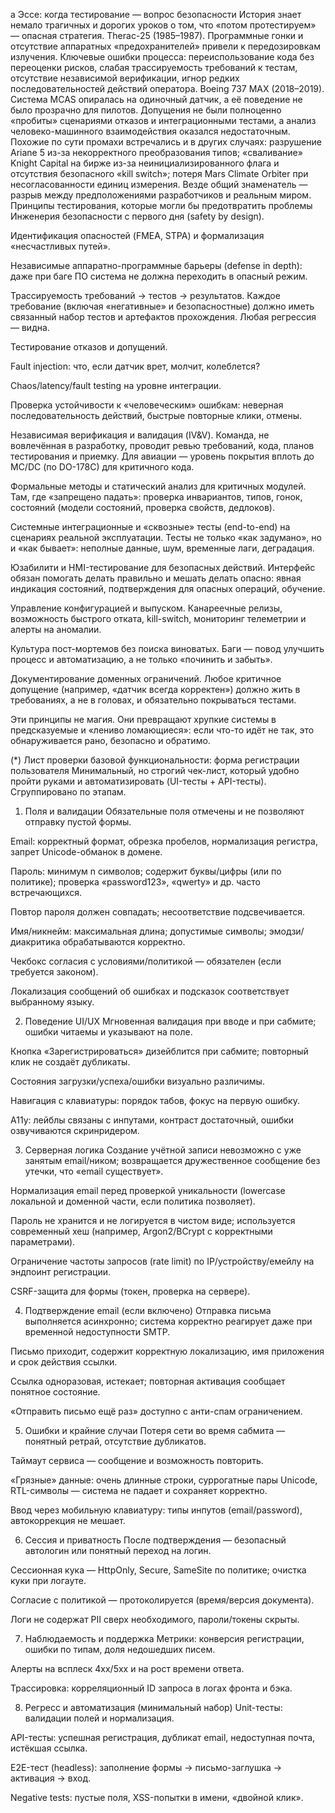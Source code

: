 a
Эссе: когда тестирование — вопрос безопасности
История знает немало трагичных и дорогих уроков о том, что «потом протестируем» — опасная стратегия.
Therac-25 (1985–1987). Программные гонки и отсутствие аппаратных «предохранителей» привели к передозировкам излучения. Ключевые ошибки процесса: переиспользование кода без переоценки рисков, слабая трассируемость требований к тестам, отсутствие независимой верификации, игнор редких последовательностей действий оператора.
Boeing 737 MAX (2018–2019). Система MCAS опиралась на одиночный датчик, а её поведение не было прозрачно для пилотов. Допущения не были полноценно «пробиты» сценариями отказов и интеграционными тестами, а анализ человеко-машинного взаимодействия оказался недостаточным.
Похожие по сути промахи встречались и в других случаях: разрушение Ariane 5 из-за некорректного преобразования типов; «сваливание» Knight Capital на бирже из-за неинициализированного флага и отсутствия безопасного «kill switch»; потеря Mars Climate Orbiter при несогласованности единиц измерения. Везде общий знаменатель — разрыв между предположениями разработчиков и реальным миром.
Принципы тестирования, которые могли бы предотвратить проблемы
Инженерия безопасности с первого дня (safety by design).


Идентификация опасностей (FMEA, STPA) и формализация «несчастливых путей».


Независимые аппаратно-программные барьеры (defense in depth): даже при баге ПО система не должна переходить в опасный режим.


Трассируемость требований → тестов → результатов.
 Каждое требование (включая «негативные» и безопасностные) должно иметь связанный набор тестов и артефактов прохождения. Любая регрессия — видна.


Тестирование отказов и допущений.


Fault injection: что, если датчик врет, молчит, колеблется?


Chaos/latency/fault testing на уровне интеграции.


Проверка устойчивости к «человеческим» ошибкам: неверная последовательность действий, быстрые повторные клики, отмены.


Независимая верификация и валидация (IV&V).
 Команда, не вовлечённая в разработку, проводит ревью требований, кода, планов тестирования и приемку. Для авиации — уровень покрытия вплоть до MC/DC (по DO-178C) для критичного кода.


Формальные методы и статический анализ для критичных модулей.
 Там, где «запрещено падать»: проверка инвариантов, типов, гонок, состояний (модели состояний, проверка свойств, дедлоков).


Системные интеграционные и «сквозные» тесты (end-to-end) на сценариях реальной эксплуатации.
 Тесты не только «как задумано», но и «как бывает»: неполные данные, шум, временные лаги, деградация.


Юзабилити и HMI-тестирование для безопасных действий.
 Интерфейс обязан помогать делать правильно и мешать делать опасно: явная индикация состояний, подтверждения для опасных операций, обучение.


Управление конфигурацией и выпуском.
 Канареечные релизы, возможность быстрого отката, kill-switch, мониторинг телеметрии и алерты на аномалии.


Культура пост-мортемов без поиска виноватых.
 Баги — повод улучшить процесс и автоматизацию, а не только «починить и забыть».


Документирование доменных ограничений.
 Любое критичное допущение (например, «датчик всегда корректен») должно жить в требованиях, а не в головах, и обязательно покрываться тестами.


Эти принципы не магия. Они превращают хрупкие системы в предсказуемые и «лениво ломающиеся»: если что-то идёт не так, это обнаруживается рано, безопасно и обратимо.

(*) Лист проверки базовой функциональности: форма регистрации пользователя
Минимальный, но строгий чек-лист, который удобно пройти руками и автоматизировать (UI-тесты + API-тесты). Сгруппировано по этапам.
1) Поля и валидации
Обязательные поля отмечены и не позволяют отправку пустой формы.


Email: корректный формат, обрезка пробелов, нормализация регистра, запрет Unicode-обманок в домене.


Пароль: минимум n символов; содержит буквы/цифры (или по политике); проверка «password123», «qwerty» и др. часто встречающихся.


Повтор пароля должен совпадать; несоответствие подсвечивается.


Имя/никнейм: максимальная длина; допустимые символы; эмодзи/диакритика обрабатываются корректно.


Чекбокс согласия с условиями/политикой — обязателен (если требуется законом).


Локализация сообщений об ошибках и подсказок соответствует выбранному языку.


2) Поведение UI/UX
Мгновенная валидация при вводе и при сабмите; ошибки читаемы и указывают на поле.


Кнопка «Зарегистрироваться» дизейблится при сабмите; повторный клик не создаёт дубликаты.


Состояния загрузки/успеха/ошибки визуально различимы.


Навигация с клавиатуры: порядок табов, фокус на первую ошибку.


A11y: лейблы связаны с инпутами, контраст достаточный, ошибки озвучиваются скринридером.


3) Серверная логика
Создание учётной записи невозможно с уже занятым email/ником; возвращается дружественное сообщение без утечки, что «email существует».


Нормализация email перед проверкой уникальности (lowercase локальной и доменной части, если политика позволяет).


Пароль не хранится и не логируется в чистом виде; используется современный хеш (например, Argon2/BCrypt с корректными параметрами).


Ограничение частоты запросов (rate limit) по IP/устройству/емейлу на эндпоинт регистрации.


CSRF-защита для формы (токен, проверка на сервере).


4) Подтверждение email (если включено)
Отправка письма выполняется асинхронно; система корректно реагирует даже при временной недоступности SMTP.


Письмо приходит, содержит корректную локализацию, имя приложения и срок действия ссылки.


Ссылка одноразовая, истекает; повторная активация сообщает понятное состояние.


«Отправить письмо ещё раз» доступно с анти-спам ограничением.


5) Ошибки и крайние случаи
Потеря сети во время сабмита — понятный ретрай, отсутствие дубликатов.


Таймаут сервиса — сообщение и возможность повторить.


«Грязные» данные: очень длинные строки, суррогатные пары Unicode, RTL-символы — система не падает и сохраняет корректно.


Ввод через мобильную клавиатуру: типы инпутов (email/password), автокоррекция не мешает.


6) Сессия и приватность
После подтверждения — безопасный автологин или понятный переход на логин.


Сессионная кука — HttpOnly, Secure, SameSite по политике; очистка куки при логауте.


Согласие с политикой — протоколируется (время/версия документа).


Логи не содержат PII сверх необходимого, пароли/токены скрыты.


7) Наблюдаемость и поддержка
Метрики: конверсия регистрации, ошибки по типам, доля недошедших писем.


Алерты на всплеск 4xx/5xx и на рост времени ответа.


Трассировка: корреляционный ID запроса в логах фронта и бэка.


8) Регресс и автоматизация (минимальный набор)
Unit-тесты: валидации полей и нормализация.


API-тесты: успешная регистрация, дубликат email, недоступная почта, истёкшая ссылка.


E2E-тест (headless): заполнение формы → письмо-заглушка → активация → вход.


Negative tests: пустые поля, XSS-попытки в имени, «двойной клик».


